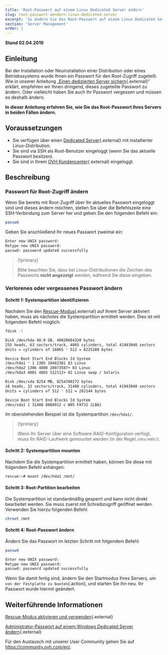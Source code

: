 ```yaml
---
title: 'Root-Passwort auf einem Linux Dedicated Server ändern'
slug: root-passwort-aendern-linux-dedicated-server
excerpt: 'So ändern Sie das Root-Passwort auf einem Linux Dedicated Server'
section: 'Server Management'
order: 1
---
```


**Stand 02.04.2019**

## Einleitung

Bei der Installation oder Neuinstallation einer Distribution oder eines Betriebssystems wurde Ihnen ein Passwort für den Root-Zugriff zugeteilt. Wie in unserer Anleitung „[Einen dedizierten Server sichern](https://docs.ovh.com/de/dedicated/dedizierten-server-sichern/){.external}“ erklärt, empfehlen wir Ihnen dringend, dieses zugeteilte Passwort zu ändern. Oder vielleicht haben Sie auch Ihr Passwort vergessen und müssen es deshalb ändern.

**In dieser Anleitung erfahren Sie, wie Sie das Root-Passwort Ihres Servers in beiden Fällen ändern.**


## Voraussetzungen

* Sie verfügen über einen [Dedicated Server](https://www.ovh.de/dedicated-server/){.external} mit installierter Linux-Distribution.
* Sie sind via SSH als Root-Benutzer eingeloggt (wenn Sie das aktuelle Passwort besitzen).
* Sie sind in Ihrem [OVH Kundencenter](https://www.ovh.com/auth/?action=gotomanager){.external} eingeloggt.


## Beschreibung

### Passwort für Root-Zugriff ändern

Wenn Sie bereits mit Root-Zugriff über Ihr aktuelles Passwort eingeloggt sind und dieses ändern möchten, stellen Sie über die Befehlszeile eine SSH-Verbindung zum Server her und geben Sie den folgenden Befehl ein:

```sh
passwd
```

Geben Sie anschließend Ihr neues Passwort zweimal ein:

```sh
Enter new UNIX password:
Retype new UNIX password:
passwd: password updated successfully
```

> [!primary]
>
> Bitte beachten Sie, dass bei Linux-Distributionen die Zeichen des Passworts **nicht angezeigt** werden, während Sie diese eingeben.
>

### Verlorenes oder vergessenes Passwort ändern

#### Schritt 1: Systempartition identifizieren

Nachdem Sie den [Rescue-Modus](https://docs.ovh.com/de/dedicated/ovh-rescue/){.external} auf Ihrem Server aktiviert haben, muss als nächstes die Systempartition ermittelt werden. Dies ist mit folgendem Befehl möglich:

```sh
fdisk -l

Disk /dev/hda 40.0 GB, 40020664320 bytes
255 heads, 63 sectors/track, 4865 cylinders, total 41943040 sectors
Units = cylinders of 16065 * 512 = 8225280 bytes

Device Boot Start End Blocks Id System
/dev/hda1 * 1 1305 10482381 83 Linux
/dev/hda2 1306 4800 28073587+ 83 Linux
/dev/hda3 4801 4865 522112+ 82 Linux swap / Solaris

Disk /dev/sda 8254 MB, 8254390272 bytes
16 heads, 32 sectors/track, 31488 cylinders, total 41943040 sectors
Units = cylinders of 512 * 512 = 262144 bytes

Device Boot Start End Blocks Id System
/dev/sda1 1 31488 8060912 c W95 FAT32 (LBA)
```

Im obenstehenden Beispiel ist die Systempartition `/dev/hda1/`. 

> [!primary]
>
> Wenn Ihr Server über eine Software-RAID-Konfiguration verfügt, muss Ihr RAID-Laufwerk gemountet werden (in der Regel `/dev/mdX/`). 
>

#### Schritt 2: Systempartition mounten

Nachdem Sie die Systempartition ermittelt haben, können Sie diese mit folgendem Befehl anhängen:

```sh
rescue:~# mount /dev/hda1 /mnt/
```

#### Schritt 3: Root-Partition bearbeiten

Die Systempartition ist standardmäßig gesperrt und kann nicht direkt bearbeitet werden. Sie muss zuerst mit Schreibzugriff geöffnet werden. Verwenden Sie hierzu folgenden Befehl:

```sh
chroot /mnt
```

#### Schritt 4: Root-Passwort ändern

Ändern Sie das Passwort im letzten Schritt mit folgendem Befehl:

```sh
passwd

Enter new UNIX password:
Retype new UNIX password:
passwd: password updated successfully
```

Wenn Sie damit fertig sind, ändern Sie den Startmodus Ihres Servers, um `von der Festplatte zu booten`{.action}, und starten Sie ihn neu. Ihr Passwort wurde hiermit geändert.


## Weiterführende Informationen

[Rescue-Modus aktivieren und verwenden](https://docs.ovh.com/de/dedicated/ovh-rescue/){.external}

[Administrator-Passwort auf einem Windows Dedicated Server ändern](https://docs.ovh.com/de/dedicated/windows-admin-passwort-aendern/){.external}

Für den Austausch mit unserer User Community gehen Sie auf <https://community.ovh.com/en/>.
